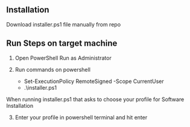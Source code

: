 ## Installation

Download installer.ps1 file manually from repo

## Run Steps on target machine

1) Open PowerShell Run as Administrator

2) Run commands on powershell
    - Set-ExecutionPolicy RemoteSigned -Scope CurrentUser
    - .\installer.ps1

When running installer.ps1 that asks to choose your profile for Software Installation

3) Enter your profile in powershell terminal and hit enter
